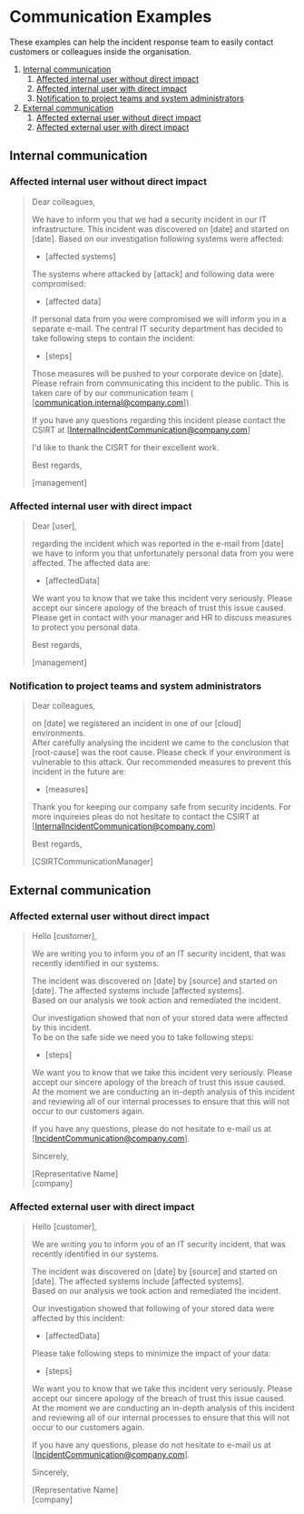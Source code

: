 # Communication Examples
These examples can help the incident response team to easily contact customers or colleagues inside the organisation. 

1. [Internal communication](#internal-communication)
   1. [Affected internal user without direct impact](#affected-internal-user-without-direct-impact)
   1. [Affected internal user with direct impact](#affected-internal-user-with-direct-impact)
   1. [Notification to project teams and system administrators](#notification-to-project-teams-and-system-administrators)
1. [External communication](#external-communication)
   1. [Affected external user without direct impact](#affected-external-user-without-direct-impact)
   1. [Affected external user with direct impact](#affected-external-user-with-direct-impact)


## Internal communication

### Affected internal user without direct impact
> Dear colleagues,
>
> We have to inform you that we had a security incident in our IT infrastructure. This incident was discovered on [date]
> and started on [date]. Based on our investigation following systems were affected:
> * [affected systems]
> 
> The systems where attacked by [attack] and following data were compromised:
> * [affected data]
>
> If personal data from you were compromised we will inform you in a separate e-mail. The central IT security department
> has decided to take following steps to contain the incident:
> * [steps]
>
> Those measures will be pushed to your corporate device on [date].
> Please refrain from communicating this incident to the public. This is taken care of by our communication team (
> [communication.internal@company.com]).
>
> If you have any questions regarding this incident please contact the CSIRT at
> [InternalIncidentCommunication@company.com]
>
> I'd like to thank the CISRT for their excellent work.
>
> Best regards,
>
> [management]

### Affected internal user with direct impact
> Dear [user],
>
> regarding the incident which was reported in the e-mail from [date] we have to inform you that unfortunately personal
> data from you were affected. The affected data are:
> * [affectedData]
>
> We want you to know that we take this incident very seriously. Please accept our sincere apology of the breach of
> trust this issue caused.  
> Please get in contact with your manager and HR to discuss measures to protect you personal data.
>
> Best regards,
>
> [management]

### Notification to project teams and system administrators
> Dear colleagues,
>
> on [date] we registered an incident in one of our [cloud] environments.  
> After carefully analysing the incident we came to the conclusion that [root-cause] was the root cause. Please check
> if your environment is vulnerable to this attack. Our recommended measures to prevent this incident in the future are:
> * [measures]
>
> Thank you for keeping our company safe from security incidents. For more inquireies pleas do not hesitate to contact
> the CSIRT  at [InternalIncidentCommunication@company.com]
>
> Best regards,
>
> [CSIRTCommunicationManager]

## External communication

### Affected external user without direct impact
> Hello [customer],
>
> We are writing you to inform you of an IT security incident, that was recently identified in our systems.
>
> The incident was discovered on [date] by [source] and started on [date]. The affected systems include
> [affected systems].  
> Based on our analysis we took action and remediated the incident.
>
> Our investigation showed that non of your stored data were affected by this incident.  
> To be on the safe side we need you to take following steps:
> * [steps]
>
> We want you to know that we take this incident very seriously. Please accept our sincere apology of the breach of
> trust this issue caused. At the moment we are conducting an in-depth analysis of this incident and reviewing all of 
> our internal processes to ensure that this will not occur to our customers again.
>
> If you have any questions, please do not hesitate to e-mail us at [IncidentCommunication@company.com].
>
> Sincerely,
>
> [Representative Name]  
> [company] 

### Affected external user with direct impact
> Hello [customer],
>
> We are writing you to inform you of an IT security incident, that was recently identified in our systems.
>
> The incident was discovered on [date] by [source] and started on [date]. The affected systems include
> [affected systems].  
> Based on our analysis we took action and remediated the incident.
>
> Our investigation showed that following of your stored data were affected by this incident:
> * [affectedData]
>
> Please take following steps to minimize the impact of your data:
> * [steps]
>
> We want you to know that we take this incident very seriously. Please accept our sincere apology of the breach of
> trust this issue caused. At the moment we are conducting an in-depth analysis of this incident and reviewing all of 
> our internal processes to ensure that this will not occur to our customers again.
>
> If you have any questions, please do not hesitate to e-mail us at [IncidentCommunication@company.com].
>
> Sincerely,
>
> [Representative Name]  
> [company] 